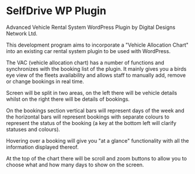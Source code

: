 SelfDrive WP Plugin
=============

Advanced Vehicle Rental System WordPress Plugin by Digital Designs Network Ltd.

This development program aims to incorporate a "Vehicle Allocation Chart" into an existing car rental system plugin to be used with WordPress.

The VAC (vehicle allocation chart) has a number of functions and synchronizes with the booking list of the plugin. It mainly gives you a birds eye view of the fleets availability and allows staff to manually add, remove or change bookings in real time.

Screen will be split in two areas, on the left there will be vehicle details whilst on the right there will be details of bookings.

On the bookings section vertical bars will represent days of the week and the horizontal bars will represent bookings with separate colours to represent the status of the booking (a key at the bottom left will clarify statuses and colours).

Hovering over a booking will give you "at a glance" functionality with all the information displayed thereof.

At the top of the chart there will be scroll and zoom buttons to allow you to choose what and how many days to show on the screen.





